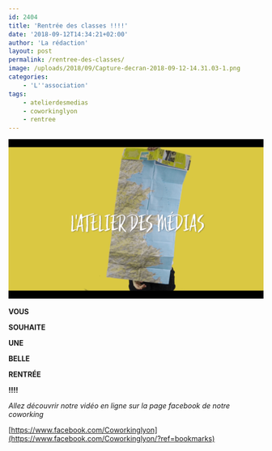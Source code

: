 ```yaml
---
id: 2404
title: 'Rentrée des classes !!!!'
date: '2018-09-12T14:34:21+02:00'
author: 'La rédaction'
layout: post
permalink: /rentree-des-classes/
image: /uploads/2018/09/Capture-decran-2018-09-12-14.31.03-1.png
categories:
    - 'L''association'
tags:
    - atelierdesmedias
    - coworkinglyon
    - rentree
---
```


![Capture d'écran 2018-09-12 14.31.03](/uploads/2018/09/Capture-decran-2018-09-12-14.31.03-1.png)

**VOUS**

**SOUHAITE**

**UNE**

**BELLE**

**RENTRÉE**

**!!!!**

*Allez découvrir notre vidéo en ligne sur la page facebook de notre coworking*

[https://www.facebook.com/Coworkinglyon](https://www.facebook.com/Coworkinglyon/?ref=bookmarks)